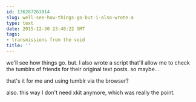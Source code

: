 ```yaml
---
id: 136287263914
slug: well-see-how-things-go-but-i-also-wrote-a
type: text
date: 2015-12-30 23:40:22 GMT
tags:
- transmissions from the void
title: ''
---
```

we'll see how things go. but. I also wrote a script that'll allow me to check the tumblrs of friends for their original text posts. so maybe... 

that's it for me and using tumblr via the browser? 

also. this way I don't need xkit anymore, which was really the point.